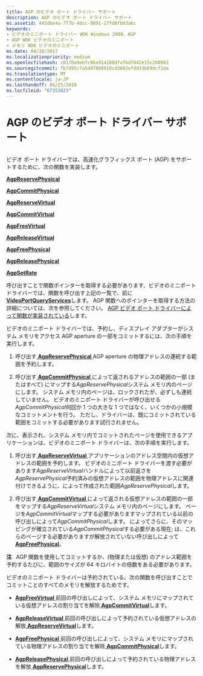 ```yaml
---
title: AGP のビデオ ポート ドライバー サポート
description: AGP のビデオ ポート ドライバー サポート
ms.assetid: 445dbe4a-7f7b-4dcc-9891-17fd8fb03a6c
keywords:
- ビデオのミニポート ドライバー WDK Windows 2000、AGP
- AGP WDK ビデオのミニポート
- メモリ WDK ビデオのミニポート
ms.date: 04/20/2017
ms.localizationpriority: medium
ms.openlocfilehash: c0170a9ebfc96a914200dfafbdf842e15c208983
ms.sourcegitcommit: fb7d95c7a5d47860918cd3602efdd33b69dcf2da
ms.translationtype: MT
ms.contentlocale: ja-JP
ms.lasthandoff: 06/25/2019
ms.locfileid: "67353823"
---
```

# <a name="video-port-driver-support-for-agp"></a>AGP のビデオ ポート ドライバー サポート


## <span id="ddk_video_port_driver_support_for_agp_gg"></span><span id="DDK_VIDEO_PORT_DRIVER_SUPPORT_FOR_AGP_GG"></span>


ビデオ ポート ドライバーでは、高速化グラフィックス ポート (AGP) をサポートするために、次の関数を実装します。

[**AgpReservePhysical**](https://docs.microsoft.com/windows-hardware/drivers/ddi/content/videoagp/nc-videoagp-pagp_reserve_physical)

[**AgpCommitPhysical**](https://docs.microsoft.com/windows-hardware/drivers/ddi/content/videoagp/nc-videoagp-pagp_commit_physical)

[**AgpReserveVirtual**](https://docs.microsoft.com/windows-hardware/drivers/ddi/content/videoagp/nc-videoagp-pagp_reserve_virtual)

[**AgpCommitVirtual**](https://docs.microsoft.com/windows-hardware/drivers/ddi/content/videoagp/nc-videoagp-pagp_commit_virtual)

[**AgpFreeVirtual**](https://docs.microsoft.com/windows-hardware/drivers/ddi/content/videoagp/nc-videoagp-pagp_free_virtual)

[**AgpReleaseVirtual**](https://docs.microsoft.com/windows-hardware/drivers/ddi/content/videoagp/nc-videoagp-pagp_release_virtual)

[**AgpFreePhysical**](https://docs.microsoft.com/windows-hardware/drivers/ddi/content/videoagp/nc-videoagp-pagp_free_physical)

[**AgpReleasePhysical**](https://docs.microsoft.com/windows-hardware/drivers/ddi/content/videoagp/nc-videoagp-pagp_release_physical)

[**AgpSetRate**](https://docs.microsoft.com/windows-hardware/drivers/ddi/content/videoagp/nc-videoagp-pagp_set_rate)

呼び出すことで関数ポインターを取得する必要があります、ビデオのミニポート ドライバーでは、関数を呼び出す上記の一覧で、前に[ **VideoPortQueryServices**](https://docs.microsoft.com/windows-hardware/drivers/ddi/content/video/nf-video-videoportqueryservices)します。 AGP 関数へのポインターを取得する方法の詳細については、次を参照してください。 [AGP ビデオ ポート ドライバーによって関数が実装されている](https://docs.microsoft.com/windows-hardware/drivers/ddi/content/videoagp/)します。

ビデオのミニポート ドライバーでは、予約し、ディスプレイ アダプターがシステム メモリをアクセス AGP aperture の一部をコミットするには、次の手順を実行します。

1.  呼び出す[ **AgpReservePhysical** ](https://docs.microsoft.com/windows-hardware/drivers/ddi/content/videoagp/nc-videoagp-pagp_reserve_physical) AGP aperture の物理アドレスの連続する範囲を予約します。

2.  呼び出す[ **AgpCommitPhysical** ](https://docs.microsoft.com/windows-hardware/drivers/ddi/content/videoagp/nc-videoagp-pagp_commit_physical)によって返されるアドレスの範囲の一部 (またはすべて) にマップする*AgpReservePhysical*システム メモリ内のページにします。 システム メモリ内のページは、ロックされたが、必ずしも連続していません。 ビデオのミニポート ドライバーが呼び出せる*AgpCommitPhysical*何回か 1 つの大きな 1 つではなく、いくつかの小規模なコミットメントを行う。 ただし、ドライバーは、既にコミットされている範囲をコミットする必要があります試行されません。

次に、表示され、システム メモリ内でコミットされたページを使用できるアプリケーションは、ビデオのミニポート ドライバーは、次の手順を実行します。

1.  呼び出す[ **AgpReserveVirtual** ](https://docs.microsoft.com/windows-hardware/drivers/ddi/content/videoagp/nc-videoagp-pagp_reserve_virtual)アプリケーションのアドレス空間内の仮想アドレスの範囲を予約します。 ビデオのミニポート ドライバーを渡す必要があります*AgpReserveVirtual*ハンドルによって以前返さを*AgpReservePhysical*予約済みの仮想アドレスの範囲を物理アドレスに関連付けできるように、によって作成された範囲*AgpReservePhysical*します。

2.  呼び出す[ **AgpCommitVirtual** ](https://docs.microsoft.com/windows-hardware/drivers/ddi/content/videoagp/nc-videoagp-pagp_commit_virtual)によって返される仮想アドレスの範囲の一部をマップする*AgpReserveVirtual*システム メモリ内のページにします。 ページを*AgpCommitVirtual*マップする必要がありますマップされている以前の呼び出しによって*AgpCommitPhysical*します。 によってさらに、そのマッピングが確立されている*AgpCommitPhysical*する必要がある現在; は、これらのページする必要がありますが解放されていない呼び出しによって[ **AgpFreePhysical**](https://docs.microsoft.com/windows-hardware/drivers/ddi/content/videoagp/nc-videoagp-pagp_free_physical)。

**注**   AGP 関数を使用してコミットするか、(物理または仮想) のアドレス範囲を予約するたびに、範囲のサイズが 64 キロバイトの倍数をある必要があります。

 

ビデオのミニポート ドライバーは予約されている、次の関数を呼び出すことでコミットことのすべてのメモリを解放するためです。

-   [**AgpFreeVirtual** ](https://docs.microsoft.com/windows-hardware/drivers/ddi/content/videoagp/nc-videoagp-pagp_free_virtual)前回の呼び出しによって、システム メモリにマップされている仮想アドレスの割り当てを解除[ **AgpCommitVirtual**](https://docs.microsoft.com/windows-hardware/drivers/ddi/content/videoagp/nc-videoagp-pagp_commit_virtual)します。

-   [**AgpReleaseVirtual** ](https://docs.microsoft.com/windows-hardware/drivers/ddi/content/videoagp/nc-videoagp-pagp_release_virtual)前回の呼び出しによって予約されている仮想アドレスの解放[ **AgpReserveVirtual**](https://docs.microsoft.com/windows-hardware/drivers/ddi/content/videoagp/nc-videoagp-pagp_reserve_virtual)します。

-   [**AgpFreePhysical** ](https://docs.microsoft.com/windows-hardware/drivers/ddi/content/videoagp/nc-videoagp-pagp_free_physical)前回の呼び出しによって、システム メモリにマップされている物理アドレスの割り当てを解除[ **AgpCommitPhysical**](https://docs.microsoft.com/windows-hardware/drivers/ddi/content/videoagp/nc-videoagp-pagp_commit_physical)します。

-   [**AgpReleasePhysical** ](https://docs.microsoft.com/windows-hardware/drivers/ddi/content/videoagp/nc-videoagp-pagp_release_physical)前回の呼び出しによって予約されている物理アドレスを解放[ **AgpReservePhysical**](https://docs.microsoft.com/windows-hardware/drivers/ddi/content/videoagp/nc-videoagp-pagp_reserve_physical)します。

 

 





